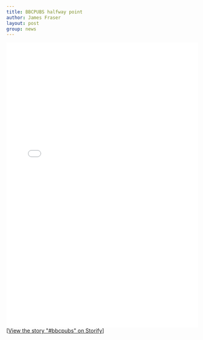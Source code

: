 ```yaml
---
title: BBCPUBS halfway point
author: James Fraser
layout: post
group: news
---
```


<div class="storify"><iframe src="//storify.com/fraser_lab/bbcpubs-2/embed?border=false" width="100%" height=750 frameborder=no allowtransparency=true></iframe><script src="//storify.com/fraser_lab/bbcpubs-2.js?border=false"></script><noscript>[<a href="//storify.com/fraser_lab/bbcpubs-2" target="_blank">View the story "#bbcpubs" on Storify</a>]</noscript></div>
